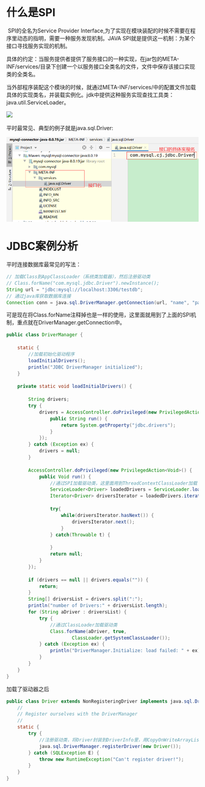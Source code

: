# 什么是SPI

​	SPI的全名为Service Provider Interface,为了实现在模块装配的时候不需要在程序里动态的指明，需要一种服务发现机制。JAVA SPI就是提供这一机制：为某个接口寻找服务实现的机制。

​	具体的约定：当服务提供者提供了服务接口的一种实现，在jar包的META-INF/services/目录下创建一个以服务接口全类名的文件，文件中保存该接口实现类的全类名。

​	当外部程序装配这个模块的时候，就通过META-INF/services/中的配置文件加载具体的实现类名，并装载实例化。jdk中提供这种服务实现查找工具类：java.util.ServiceLoader。

![](D:\0_LeargingSummary\SPI&JDBC&线程上下文类加载器\images\SPI.png)

平时最常见、典型的例子就是java.sql.Driver:

![](images\SPI例子.png)

# JDBC案例分析

平时连接数据库最常见的写法：

```java
// 加载Class到AppClassLoader（系统类加载器），然后注册驱动类
// Class.forName("com.mysql.jdbc.Driver").newInstance(); 
String url = "jdbc:mysql://localhost:3306/testdb";    
// 通过java库获取数据库连接
Connection conn = java.sql.DriverManager.getConnection(url, "name", "password");
```

可是现在将Class.forName注释掉也是一样的使用，这里面就用到了上面的SPI机制，重点就在DriverManager.getConnection中。

```java
public class DriverManager {
    
    static {
        //加载初始化驱动程序
        loadInitialDrivers();
        println("JDBC DriverManager initialized");
    }

    private static void loadInitialDrivers() {
            
        String drivers;
        try {
            drivers = AccessController.doPrivileged(new PrivilegedAction<String>() {
                public String run() {
                    return System.getProperty("jdbc.drivers");
                }
            });
        } catch (Exception ex) {
            drivers = null;
        }

        AccessController.doPrivileged(new PrivilegedAction<Void>() {
            public Void run() {
				//通过SPI加载驱动类，这里面用到ThreadContextClassLoader加载
                ServiceLoader<Driver> loadedDrivers = ServiceLoader.load(Driver.class);
                Iterator<Driver> driversIterator = loadedDrivers.iterator();
                
                try{
                    while(driversIterator.hasNext()) {
                        driversIterator.next();
                    }
                } catch(Throwable t) {

                }
                return null;
            }
        });

        if (drivers == null || drivers.equals("")) {
            return;
        }
        String[] driversList = drivers.split(":");
        println("number of Drivers:" + driversList.length);
        for (String aDriver : driversList) {
            try {
                //通过ClassLoader加载驱动类
                Class.forName(aDriver, true,
                        ClassLoader.getSystemClassLoader());
            } catch (Exception ex) {
                println("DriverManager.Initialize: load failed: " + ex);
            }
        }
    }
}
```

加载了驱动器之后

```java
public class Driver extends NonRegisteringDriver implements java.sql.Driver {
    //
    // Register ourselves with the DriverManager
    //
    static {
        try {
            //注册驱动类，将Driver封装到DriverInfo里，用CopyOnWriteArrayList集合来保存
            java.sql.DriverManager.registerDriver(new Driver());
        } catch (SQLException E) {
            throw new RuntimeException("Can't register driver!");
        }
    }
}
```


